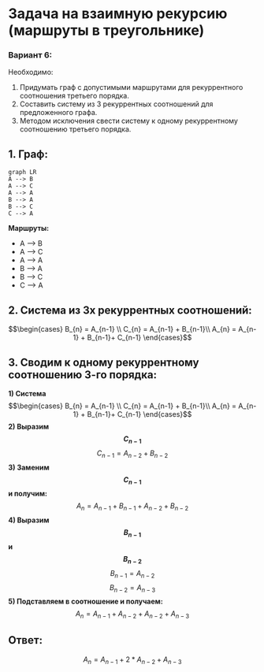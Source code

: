 # Задача на взаимную рекурсию (маршруты в треугольнике)
### Вариант 6:
Необходимо:
1. Придумать граф с допустимыми маршрутами для рекуррентного соотношения третьего порядка.
2. Составить систему из 3 рекуррентных соотношений для предложенного графа.
3. Методом исключения свести систему к одному рекуррентному соотношению третьего порядка.

## 1. Граф:
```mermaid
graph LR
A --> B
A --> C
A --> A
B --> A
B --> C
C --> A
```
**Маршруты:**
- A --> B
- A --> C
- A --> A
- B --> A
- B --> C
- C --> A
## 2. Система из 3х рекуррентных соотношений:
$$\begin{cases}
B_{n} = A_{n-1} \\
C_{n} = A_{n-1} + B_{n-1}\\
A_{n} = A_{n-1} + B_{n-1}+ C_{n-1} 
\end{cases}$$
## 3. Сводим к одному рекуррентному соотношению 3-го порядка:
**1) Система**
$$\begin{cases}
B_{n} = A_{n-1} \\
C_{n} = A_{n-1} + B_{n-1}\\
A_{n} = A_{n-1} + B_{n-1}+ C_{n-1} 
\end{cases}$$
**2) Выразим $$C_{n-1}$$**
$$C_{n-1} = A_{n-2} + B_{n-2}$$
**3) Заменим $$C_{n-1}$$ и получим:**
$$A_{n} = A_{n-1} + B_{n-1}+  A_{n-2} + B_{n-2}$$
**4) Выразим $$B_{n-1}$$ и $$B_{n-2}$$**
$$B_{n-1} = A_{n-2}$$
$$B_{n-2} = A_{n-3}$$
**5) Подставляем в соотношение и получаем:**
$$A_{n} = A_{n-1} + A_{n-2} +  A_{n-2} + A_{n-3}$$
## Ответ:
$$A_{n} = A_{n-1} + 2 * A_{n-2} + A_{n-3}$$
